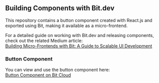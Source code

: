 ## Building Components with Bit.dev

This repository contains a button component created with React.js and exported using Bit, making it available as a micro-frontend.

For a detailed guide on working with Bit.dev and releasing components, check out the related Medium article:  
[Building Micro-Frontends with Bit: A Guide to Scalable UI Development](https://medium.com/@yasithagamage/building-micro-frontends-with-bit-a-guide-to-scalable-ui-development-d9979d2ce803)

### Button Component

You can view and use the button component here:  
[Button Component on Bit Cloud](https://bit.cloud/codezoul/design-system/button)
